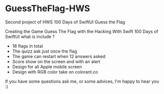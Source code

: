 # GuessTheFlag-HWS
Second project of HWS 100 Days of SwiftUI Guess the Flag

Creating the Game Guess The Flag with the Hacking With Swift 100 Days of SwiftUI
what is include ?
- 18 flags in total
- The quizz ask just once the flag
- The game can restart when 12 answers asked
- Score show on the screen and with an alert
- Design for all Apple mobile screen
- Design with RGB color take on colorant.co

If you have some questions ask me, or some advices, I'm happy to hear you :)
